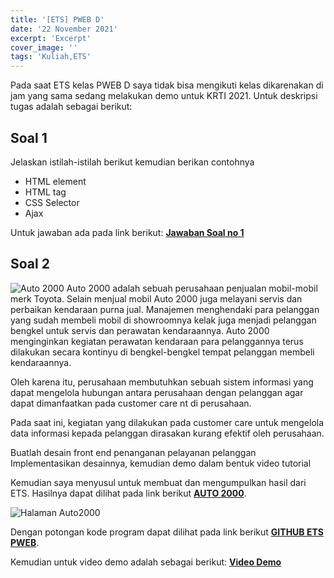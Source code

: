 ```yaml
---
title: '[ETS] PWEB D'
date: '22 November 2021'
excerpt: 'Excerpt'
cover_image: ''
tags: 'Kuliah,ETS'
---
```


Pada saat ETS kelas PWEB D saya tidak bisa mengikuti kelas dikarenakan di jam yang sama sedang melakukan demo untuk KRTI 2021. Untuk deskripsi tugas adalah sebagai berikut:


## Soal 1

Jelaskan istilah-istilah berikut kemudian berikan contohnya

- HTML element
- HTML tag
- CSS Selector
- Ajax

Untuk jawaban ada pada link berikut: [**Jawaban Soal no 1**](https://drive.google.com/file/d/1qhQTX83QeMnqcoRBNFvsHN3jGJz24kxU/view?usp=sharing)

## Soal 2

![Auto 2000](/img/auto2000.jpg)
Auto 2000 adalah sebuah perusahaan penjualan mobil-mobil merk Toyota. Selain menjual mobil Auto 2000 juga melayani servis dan perbaikan kendaraan purna jual.
Manajemen menghendaki para pelanggan yang sudah membeli mobil di showroomnya kelak
juga menjadi pelanggan bengkel untuk servis dan perawatan kendaraannya. Auto 2000 menginginkan kegiatan perawatan kendaraan para pelanggannya terus dilakukan secara kontinyu di bengkel-bengkel tempat pelanggan membeli kendaraannya.

Oleh karena itu, perusahaan membutuhkan sebuah sistem informasi yang dapat
mengelola hubungan antara perusahaan dengan pelanggan agar dapat dimanfaatkan pada customer care nt di perusahaan.

Pada saat ini, kegiatan yang dilakukan pada customer care  untuk mengelola data  informasi kepada pelanggan dirasakan kurang efektif oleh perusahaan.

Buatlah desain front end penanganan pelayanan pelanggan
Implementasikan desainnya, kemudian demo dalam bentuk video tutorial


Kemudian saya menyusul untuk membuat dan mengumpulkan hasil dari ETS. Hasilnya dapat dilihat pada link berikut [**AUTO 2000**](/AUTO2000/index.html).

![Halaman Auto2000](/img/auto2000-frontend.png)

Dengan potongan kode program dapat dilihat pada link berikut [**GITHUB ETS PWEB**](https://github.com/ariestahrt/pweb-d-ets).

Kemudian untuk video demo adalah sebagai berikut: [**Video Demo**](https://youtu.be/WpDd4lMjDFw)
